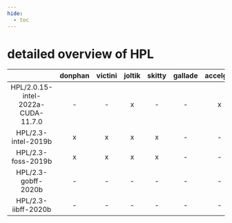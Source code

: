 ```yaml
---
hide:
  - toc
---
```


detailed overview of HPL
========================

| |donphan|victini|joltik|skitty|gallade|accelgor|swalot|doduo|
| :---: | :---: | :---: | :---: | :---: | :---: | :---: | :---: | :---: |
|HPL/2.0.15-intel-2022a-CUDA-11.7.0|-|-|x|-|-|x|-|-|
|HPL/2.3-intel-2019b|x|x|x|x|-|-|x|x|
|HPL/2.3-foss-2019b|x|x|x|x|-|-|-|x|
|HPL/2.3-gobff-2020b|-|-|-|-|-|-|-|x|
|HPL/2.3-iibff-2020b|-|-|-|-|-|-|-|x|
